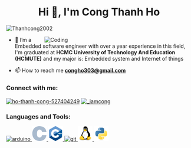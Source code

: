 <h1 align="center">Hi 👋, I'm Cong Thanh Ho</h1>

<p align="left"> <img src="https://komarev.com/ghpvc/?username=Thanhcong2002&label=Profile%20views&color=0e75b6&style=flat" alt="Thanhcong2002" /> </p>
<img align="right" alt="Coding" width = "400" src="https://cdn.dribbble.com/users/1059583/screenshots/4171367/coding-freak.gif">

- 🌱 I’m a Embedded software engineer with over a year experience in this field, I'm graduated at **HCMC University of Technology And Education (HCMUTE)** and my major is: Embedded system and Internet of things

- 📫 How to reach me **congho303@gmail.com**

<h3 align="left">Connect with me:</h3>
<p align="left">
<a href="https://linkedin.com/in/ho-thanh-cong-527404249" target="blank"><img align="center" src="https://raw.githubusercontent.com/rahuldkjain/github-profile-readme-generator/master/src/images/icons/Social/linked-in-alt.svg" alt="ho-thanh-cong-527404249" height="30" width="40" /></a>
<a href="https://instagram.com/_iamcong" target="blank"><img align="center" src="https://raw.githubusercontent.com/rahuldkjain/github-profile-readme-generator/master/src/images/icons/Social/instagram.svg" alt="_iamcong" height="30" width="40" /></a>
</p>

<h3 align="left">Languages and Tools:</h3>
<p align="left"> <a href="https://www.arduino.cc/" target="_blank" rel="noreferrer"> <img src="https://cdn.worldvectorlogo.com/logos/arduino-1.svg" alt="arduino" width="40" height="40"/> </a> <a href="https://www.cprogramming.com/" target="_blank" rel="noreferrer"> <img src="https://raw.githubusercontent.com/devicons/devicon/master/icons/c/c-original.svg" alt="c" width="40" height="40"/> </a> <a href="https://www.w3schools.com/cpp/" target="_blank" rel="noreferrer"> <img src="https://raw.githubusercontent.com/devicons/devicon/master/icons/cplusplus/cplusplus-original.svg" alt="cplusplus" width="40" height="40"/> </a> <a href="https://git-scm.com/" target="_blank" rel="noreferrer"> <img src="https://www.vectorlogo.zone/logos/git-scm/git-scm-icon.svg" alt="git" width="40" height="40"/> </a> <a href="https://www.linux.org/" target="_blank" rel="noreferrer"> <img src="https://raw.githubusercontent.com/devicons/devicon/master/icons/linux/linux-original.svg" alt="linux" width="40" height="40"/> </a> <a href="https://www.python.org" target="_blank" rel="noreferrer"> <img src="https://raw.githubusercontent.com/devicons/devicon/master/icons/python/python-original.svg" alt="python" width="40" height="40"/> </a> </p>
